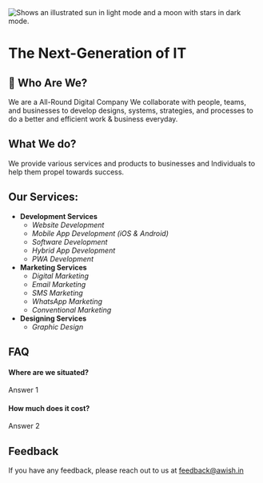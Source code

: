 
<!-- ![Logo](https://awish.in/frontend/images/logo/logo-dark.svg#gh-light-mode-only)
![Logo](https://awish.in/frontend/images/logo/logo-light.svg#gh-dark-mode-only) -->
<picture>
  <source media="(prefers-color-scheme: dark)" srcset="https://awish.in/frontend/images/logo/logo-light.svg">
  <source media="(prefers-color-scheme: light)" srcset="https://awish.in/frontend/images/logo/logo-dark.svg">
  <img alt="Shows an illustrated sun in light mode and a moon with stars in dark mode." src="https://awish.in/frontend/images/logo/logo-dark.svg">
</picture>

# The Next-Generation of IT

## 🚀 Who Are We?
We are a All-Round Digital Company
We collaborate with people, teams, and businesses to develop designs, systems, strategies, and processes to do a better and efficient work & business everyday.

## What We do?
We provide various services and products to businesses and Individuals to help them propel towards success.
## Our Services:
-  **Development Services**
   - *Website Development*
   - *Mobile App Development (iOS & Android)*
   - *Software Development*
   - *Hybrid App Development*
   - *PWA Development*
- **Marketing Services**
  - *Digital Marketing*
  - *Email Marketing*
  - *SMS Marketing*
  - *WhatsApp Marketing*
  - *Conventional Marketing*
- **Designing Services**
  - *Graphic Design*
## FAQ

#### Where are we situated?

Answer 1

#### How much does it cost?

Answer 2


## Feedback

If you have any feedback, please reach out to us at feedback@awish.in

